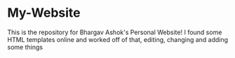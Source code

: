 # My-Website

This is the repository for Bhargav Ashok's Personal Website! I found some HTML templates online and worked off of that, editing, changing and adding some things
